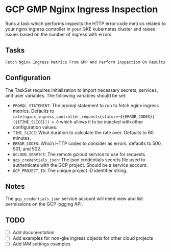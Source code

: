 # GCP GMP Nginx Ingress Inspection

Runs a task which performs inspects the HTTP error code metrics related to your nginx ingress controller in your GKE kubernetes cluster and raises issues based on the number of ingress with errors.

## Tasks
`Fetch Nginx Ingress Metrics From GMP And Perform Inspection On Results`

## Configuration

The TaskSet requires initialization to import necessary secrets, services, and user variables. The following variables should be set:

- `PROMQL_STATEMENT`: The promql statement to run to fetch nginx ingress metrics. Defaults to `rate(nginx_ingress_controller_requests{status=~${ERROR_CODES}}[${TIME_SLICE}]) > 0` which allows it to be injected with other configuration values.
- `TIME_SLICE`: What duration to calculate the rate over. Defaults to 60 minutes.
- `ERROR_CODES`: Which HTTP codes to consider as errors. defaults to 500, 501, and 502.
- `GCLOUD_SERVICE`: The remote gcloud service to use for requests.
- `gcp_credentials_json`: The json credentials secrets file used to authenticate with the GCP project. Should be a service account.
- `GCP_PROJECT_ID`: The unique project ID identifier string.

## Notes

The `gcp_credentials_json` service account will need view and list permissions on the GCP logging API.

## TODO
- [ ] Add documentation
- [ ] Add examples for non-gke ingress objects for other cloud projects
- [ ] Add IAM settings examples
